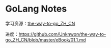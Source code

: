 # GoLang Notes

学习资源：[the-way-to-go_ZH_CN](https://github.com/Unknwon/the-way-to-go_ZH_CN)

进度：<https://github.com/Unknwon/the-way-to-go_ZH_CN/blob/master/eBook/01.1.md>

